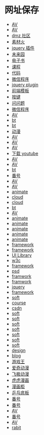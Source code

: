 ﻿<!--
 * @Description:V
 * @version:
 * @Author: GanEhank
 * @Date: 2018-07-21 23:07:22
 * @LastEditors: GanEhank
 * @LastEditTime: 2019-08-15 19:21:29
 -->

# 网址保存

- [AV](https://nhentai.net/)
- [AV](http://sougouwiki.com/d/E-BODY%202)
- [dmz 社区](http://www.dmzshequ.com/)
- [素材火](http://www.sucaihuo.com/member/sign.html)
- [jquery 插件](http://www.jq22.com/myhome)
- [未来园](http://www.orsoon.com/mac#/uc-overall)
- [电子书](http://www.java1234.com/a/javabook/webbase/2013/1004/854.html)
- [课程](https://www.52pojie.cn/thread-745555-1-1.html)
- [代码](http://www.zuidaima.com/user/login.htm)
- [微信程序](http://bbs.raydonet.com/forum.php?mod=viewthread&tid=90)
- [jquery plugin](http://www.htmleaf.com/Demo/201605283529.html)
- [前端模板](http://www.css88.com/archives/467)
- [按键](https://defkey.com/visual-studio-code-mac-shortcuts)
- [问问题](https://stackoverflow.com/questions/30115426/scala-html-code-color-appearance)
- [微信程序](http://www.wxapp-union.com/forum.php)
- [AV](https://www.pornhub.com/)
- [bt](https://btso.pw/search/April%20O%27Neil/page/3)
- [bt](https://www.torrentkitty.tv/)
- [动漫](http://bangumi.tv/)
- [AV](https://www.youporn.com/)
- [AV](https://www.xvideos.com/tags/redtube)
- [AV](https://www.xnxx.com/tags/xvideos)
- [下载 youtube](https://www.tubeoffline.com/download-PornHub-videos.php#.WxtkQFOFOAw)
- [AV](http://www.prestige-av.com/goods/goods_list.php?mode=series&mid=830)
- [AV](http://www.fan81.com/fan10/251.html)
- [bt](http://btfuliziyuan.net/item/c6IGuhMWMnbSzcng7Ml4RdVO-av.jsp)
- [番号](https://www.mgsbuy.net/)
- [AV](https://www.javwhores.com/)
- [AV](http://www.mthb.cc/a/124929.html)
- [animate](http://www.zhainanmao.com/tag/%E9%87%8C%E7%95%AA)
- [cloud](http://www.panduoduo.net/s/name/Rosas%20mp3)
- [cloud](http://www.pansoso.com/zh/Calling%20You)
- [bt](http://www.btdidi.org/search/b-dmlzLTAzNw==.html)
- [AV](https://www.menworld.org/a/ph/xgav/list_176_2.html)
- [animate](http://www.shaloutime.com/daquan/boruto/45.shtml)
- [animate](https://www.177mh.com/colist_192227.html)
- [animate](http://www.tucao.tv/play/h4075709/)
- [animate](http://www.doudoudm.com/Home/Index/html5.html?nk=10104)
- [animate](https://manhua.163.com/source/5142015596300156049)
- [framework](http://www.open-open.com/news/view/2a0210)
- [framework](https://html5up.net/)
- [UI Library](http://element.eleme.io/#/en-US)
- [w3c](http://www.w3cplus.com/source/20-great-websites-to-download-free-psd-files.html)
- [framework](https://freshdesignweb.com/free-html5-css3-templates/)
- [psd](https://downloadpsd.cc/)
- [framwork](http://www.woshipm.com/pd/93533.html)
- [framwork](https://themeforest.net/item/flatlab-bootstrap-3-responsive-admin-template/5902687?-=designmag)
- [jquery](http://www.bvbcode.com/cn/gx3p89af-901882-down)
- [framework](http://www.cssmoban.com/cssthemes/)
- [soft](http://www.sdifen.com/)
- [course](https://www.52pojie.cn/thread-143136-1-1.html)
- [csdn](https://download.csdn.net/search?keywords=genymotion)
- [soft](https://www.jb51.net/)
- [soft](http://www.pc6.com/mac/112001.html)
- [soft](https://www.macnwins.com/tuxera-ntfs-2016-1-full-crack/)
- [soft](https://crackedable.com/?s=tuxera)
- [soft](https://en.softonic.com/s/mama2:mac?)
- [soft](http://www.zhinin.com/parallels_desktop-mac.html)
- [soft](http://www.macappstore.net/vmware-fusion-mac/)
- [design](http://www.axure.com.cn/)
- [blog](https://www.oschina.net/search/JavaScript?q=&scope=project&fromerr=hRNGtpqp)
- [游戏王](https://www.ygo-sem.cn/kz.aspx?q=%E9%BB%AF%E9%BB%91%E4%B8%96%E7%95%8C-%E6%9A%97%E5%BD%B1%E6%95%8C%E6%89%98%E9%82%A6-&x=0&y=0&tb=&te=)
- [爱奇动漫](http://www.aiqidm.com/vod/huoyingrenzheborenchuan/)
- [飞极动漫](http://www.fjisu.com/)
- [虎虎漫画](http://www.huhumh.com/)
- [漫画柜](https://www.manhuagui.com/list/)
- [乒乓底板](http://www.ipingpang.com/blade/10.html)
- [番号](https://www.fan81.com/)
- [番号](http://www.nanrentuan9.com/star/)
- [AV](https://www.javwhores.com/)
- [番号](https://www.menworld.org/a/ph/xgav/list_176_2.html)
- [AV](https://cn.jav101.com/list/5?cate=%E7%B5%B2%E8%A5%AA%E9%95%B7%E8%85%BF&order=time&pp=10874)
- [rabit](https://www.rabb.it)
